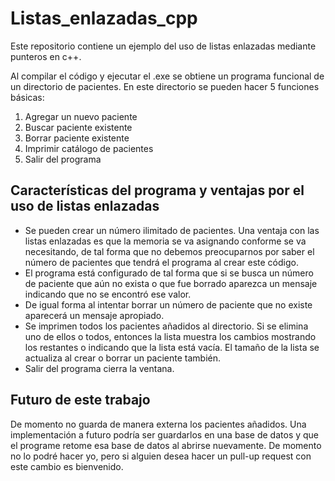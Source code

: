 # Listas_enlazadas_cpp
Este repositorio contiene un ejemplo del uso de listas enlazadas mediante punteros en c++. 

Al compilar el código y ejecutar el .exe se obtiene un programa funcional de un directorio de pacientes. En este directorio se pueden hacer 5 funciones básicas:
1. Agregar un nuevo paciente
2. Buscar paciente existente
3. Borrar paciente existente
4. Imprimir catálogo de pacientes
5. Salir del programa

## Características del programa y ventajas por el uso de listas enlazadas
* Se pueden crear un número ilimitado de pacientes. Una ventaja con las listas enlazadas es que la memoria se va asignando conforme se va necesitando, de tal forma que no debemos preocuparnos por saber el número de pacientes que tendrá el programa al crear este código.
* El programa está configurado de tal forma que si se busca un número de paciente que aún no exista o que fue borrado aparezca un mensaje indicando que no se encontró ese valor. 
* De igual forma al intentar borrar un número de paciente que no existe aparecerá un mensaje apropiado.
* Se imprimen todos los pacientes añadidos al directorio. Si se elimina uno de ellos o todos, entonces la lista muestra los cambios mostrando los restantes o indicando que la lista está vacía. El tamaño de la lista se actualiza al crear o borrar un paciente también.
* Salir del programa cierra la ventana.

## Futuro de este trabajo
De momento no guarda de manera externa los pacientes añadidos. Una implementación a futuro podría ser guardarlos en una base de datos y que el programe retome esa base de datos al abrirse nuevamente. De momento no lo podré hacer yo, pero si alguien desea hacer un pull-up request con este cambio es bienvenido.
